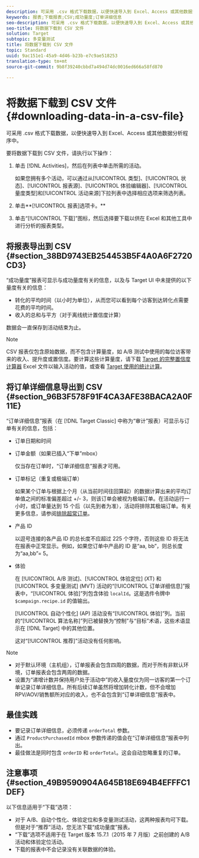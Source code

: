 ```yaml
---
description: 可采用 .csv 格式下载数据，以便快速导入到 Excel、Access 或其他数据分析程序中。
keywords: 报表;下载报表;CSV;成功量度;订单详细信息
seo-description: 可采用 .csv 格式下载数据，以便快速导入到 Excel、Access 或其他数据分析程序中。
seo-title: 将数据下载到 CSV 文件
solution: Target
subtopic: 多变量测试
title: 将数据下载到 CSV 文件
topic: Standard
uuid: 9ac151e1-45a9-4d46-b23b-e7c9ae518253
translation-type: tm+mt
source-git-commit: 9b8f39240cbbd7a494d74dc0016ed666a58fd870

---
```



# 将数据下载到 CSV 文件{#downloading-data-in-a-csv-file}

可采用 .csv 格式下载数据，以便快速导入到 Excel、Access 或其他数据分析程序中。

要将数据下载到 CSV 文件，请执行以下操作：

1. 单击 [!DNL Activities]，然后在列表中单击所需的活动。

   如果您拥有多个活动，可以通过从[!UICONTROL 类型]、[!UICONTROL 状态]、[!UICONTROL 报表源]、[!UICONTROL 体验编辑器]、[!UICONTROL 量度类型]和[!UICONTROL 活动来源]下拉列表中选择相应选项来筛选列表。

1. 单击**[!UICONTROL 报表]选项卡。**
1. 单击“[!UICONTROL 下载]”图标，然后选择要下载以供在 Excel 和其他工具中进行分析的报表类型。

## 将报表导出到 CSV {#section_38BD9743EB254453B5F4A0A6F2720CD3}

“成功量度”报表可显示与成功量度有关的信息，以及与 Target UI 中未提供的以下量度有关的信息：

* 转化的平均时间（以小时为单位），从而您可以看到每个访客到达转化点需要花费的平均时间。
* 收入的总和与平方（对于离线统计置信度计算）

数据会一直保存到活动结束为止。

>[!NOTE]
>
>CSV 报表仅包含原始数据，而不包含计算量度，如 A/B 测试中使用的每位访客带来的收入、提升度或置信度。要计算这些计算量度，请下载 [Target 的完整置信度计算器](https://marketing.adobe.com/resources/help/en_US/target/target/complete_confidence_calculator.xlsx) Excel 文件以输入活动的值，或查看 [Target 使用的统计计算](https://marketing.adobe.com/resources/help/en_US/target/target/statistical-calculations.pdf)。

## 将订单详细信息导出到 CSV {#section_96B3F578F91F4CA3AFE38BACA2A0F11E}

“订单详细信息”报表（在 [!DNL Target Classic] 中称为“审计”报表）可显示与订单有关的信息，包括：

* 订单日期和时间
* 订单金额（如果已插入“下单”mbox）

   仅当存在订单时，“订单详细信息”报表才可用。

* 订单标记（重复或极端订单）

   如果某个订单与根据上个月（从当前时间往回算起）的数据计算出来的平均订单值之间的标准偏差超过 +/- 3，则该订单会被视为极端订单。在活动运行一小时，或订单量达到 15 个后（以先到者为准），活动将排除其极端订单。有关更多信息，请参阅[排除超常订单](../c-reports/c-report-settings/excluding-extreme-orders.md#task_2AE7743FFCDD466DAEEB720BE5F33DAA)。

* 产品 ID

   以逗号连接的各产品 ID 的总长度不应超过 225 个字符，否则这些 ID 将无法在报表中正常显示。例如，如果您订单中产品的 ID 是“aa, bb”，则总长度为“aa,bb”= 5。

* 体验

   在 [!UICONTROL A/B 测试]、[!UICONTROL 体验定位] (XT) 和[!UICONTROL 多变量测试] (MVT) 活动的“[!UICONTROL 订单详细信息]”报表中，“[!UICONTROL 体验]”列包含体验 `localId`。这是选件令牌中 `$campaign.recipe.id` 的值输出。

   [!UICONTROL 自动个性化] (AP) 活动没有“[!UICONTROL 体验]”列。当前的“[!UICONTROL 算法名称]”列已被替换为“控制”与“目标”术语，这些术语显示在 [!DNL Target] 中的其他位置。

   这对“[!UICONTROL 推荐]”活动没有任何影响。

>[!NOTE]
>
>* 对于默认环境（主机组），订单报表会包含四周的数据，而对于所有非默认环境，订单报表会包含两周的数据。
>* 设置为“递增计数并保持用户处于活动中”的收入量度仅为同一访客的第一个订单记录订单详细信息。所有后续订单虽然将增加转化计数，但不会增加 RPV/AOV/销售额所对应的收入，也不会包含到“订单详细信息”报表中。


## 最佳实践

* 要记录订单详细信息，必须传递 `orderTotal` 参数。
* 通过 `ProductPurchasedId` mbox 参数传递的值会在“订单详细信息”报表中列出。
* 最佳做法是同时包含 `orderID` 和 `orderTotal`。这会自动忽略重复的订单。

## 注意事项 {#section_49B9590904A645B18E694B4EFFFC1DEF}

以下信息适用于“下载”选项：

* 对于 A/B、自动个性化、体验定位和多变量测试活动，这两种报表均可下载。但是对于“推荐”活动，您无法下载“成功量度”报表。
* “下载”选项不适用于在 Target 版本 15.7.1（2015 年 7 月版）之前创建的 A/B 活动和体验定位活动。
* 下载的报表中不会记录没有关联数据的体验。

